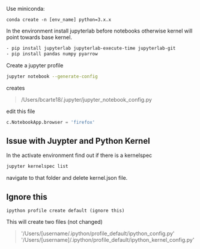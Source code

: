 Use miniconda:

```
conda create -n [env_name] python=3.x.x
```

In the environment install jupyterlab before notebooks otherwise kernel will
point towards base kernel.

```bash
- pip install jupyterlab jupyterlab-execute-time jupyterlab-git
- pip install pandas numpy pyarrow 
```

Create a jupyter profile 

```bash
jupyter notebook --generate-config
```
 creates 

>/Users/bcarte18/.jupyter/jupyter_notebook_config.py


edit this file 

```python
c.NotebookApp.browser = 'firefox'
```

## Issue with Juypter and Python Kernel

In the activate environment find out if there is a kernelspec

```bash
jupyter kernelspec list
```

navigate to that folder and delete kernel.json file. 



## Ignore this 

``` 
ipython profile create default (ignore this)
```
This will create two files (not changed)

>'/Users/[username/.ipython/profile_default/ipython_config.py'
>'/Users/[username]/.ipython/profile_default/ipython_kernel_config.py'

